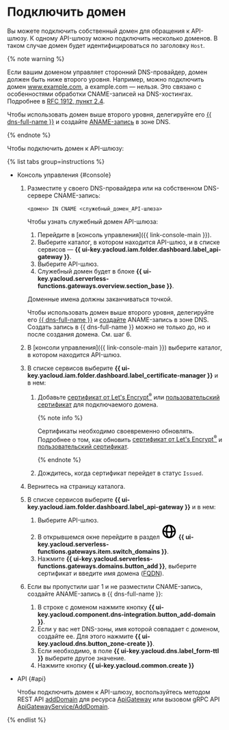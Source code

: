# Подключить домен

Вы можете подключить собственный домен для обращения к API-шлюзу. К одному API-шлюзу можно подключить несколько доменов. В таком случае домен будет идентифицироваться по заголовку `Host`.

{% note warning %}

Если вашим доменом управляет сторонний DNS-провайдер, домен должен быть ниже второго уровня. Например, можно подключить домен www.example.com, а example.com — нельзя. Это связано с особенностями обработки CNAME-записей на DNS-хостингах. Подробнее в [RFC 1912, пункт 2.4](https://www.ietf.org/rfc/rfc1912.txt).

Чтобы использовать домен выше второго уровня, делегируйте его [{{ dns-full-name }}](../../dns/) и создайте [ANAME-запись](../../dns/concepts/resource-record.md#aname) в зоне DNS.

{% endnote %}

Чтобы подключить домен к API-шлюзу:

{% list tabs group=instructions %}

- Консоль управления {#console}

    1. Разместите у своего DNS-провайдера или на собственном DNS-сервере CNAME-запись:
    
        ```
        <домен> IN CNAME <служебный_домен_API-шлюза>
        ```

        Чтобы узнать служебный домен API-шлюза:

       1. Перейдите в [консоль управления]({{ link-console-main }}).
       1. Выберите каталог, в котором находится API-шлюз, и в списке сервисов — **{{ ui-key.yacloud.iam.folder.dashboard.label_api-gateway }}**.
       1. Выберите API-шлюз.
       1. Служебный домен будет в блоке **{{ ui-key.yacloud.serverless-functions.gateways.overview.section_base }}**.

        Доменные имена должны заканчиваться точкой.

        Чтобы использовать домен выше второго уровня, делегируйте его [{{ dns-full-name }}](../../dns/) и [создайте](../../dns/operations/resource-record-create.md) ANAME-запись в зоне DNS. Создать запись в {{ dns-full-name }} можно не только до, но и после создания домена. См. шаг 6.

    1. В [консоли управления]({{ link-console-main }}) выберите каталог, в котором находится API-шлюз.

    1. В списке сервисов выберите **{{ ui-key.yacloud.iam.folder.dashboard.label_certificate-manager }}** и в нем:

        1. Добавьте [сертификат от Let's Encrypt<sup>®</sup>](../../certificate-manager/operations/managed/cert-create.md) или [пользовательский сертификат](../../certificate-manager/operations/import/cert-create.md) для подключаемого домена.

            {% note info %}

            Сертификаты необходимо своевременно обновлять. Подробнее о том, как обновить [сертификат от Let's Encrypt<sup>®</sup>](../../certificate-manager/operations/managed/cert-update.md) и [пользовательский сертификат](../../certificate-manager/operations/import/cert-update.md).

            {% endnote %}

        1. Дождитесь, когда сертификат перейдет в статус `Issued`.
    
    1. Вернитесь на страницу каталога.

    1. В списке сервисов выберите **{{ ui-key.yacloud.iam.folder.dashboard.label_api-gateway }}** и в нем:

        1. Выберите API-шлюз.
        1. В открывшемся окне перейдите в раздел ![image](../../_assets/api-gateway/domain-icon.svg) **{{ ui-key.yacloud.serverless-functions.gateways.item.switch_domains }}**.
        1. Нажмите **{{ ui-key.yacloud.serverless-functions.gateways.domains.button_add }}**, выберите сертификат и введите имя домена ([FQDN](../../glossary/fqdn.md)).

    1. Если вы пропустили шаг 1 и не разместили CNAME-запись, создайте ANAME-запись в {{ dns-full-name }}:

        1. В строке с доменом нажмите кнопку **{{ ui-key.yacloud.component.dns-integration.button_add-domain }}**.
        1. Если у вас нет DNS-зоны, имя которой совпадает с доменом, создайте ее. Для этого нажмите **{{ ui-key.yacloud.dns.button_zone-create }}**.
        1. Если необходимо, в поле **{{ ui-key.yacloud.dns.label_form-ttl }}** выберите другое значение.
        1. Нажмите кнопку **{{ ui-key.yacloud.common.create }}**
        
- API {#api}

  Чтобы подключить домен к API-шлюзу, воспользуйтесь методом REST API [addDomain](../apigateway/api-ref/ApiGateway/addDomain.md) для ресурса [ApiGateway](../apigateway/api-ref/ApiGateway/index.md) или вызовом gRPC API [ApiGatewayService/AddDomain](../apigateway/api-ref/grpc/apigateway_service.md#AddDomain).

{% endlist %}
